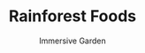 ---
title: 'Rainforest Foods'
author: Immersive Garden
project_image_path: '/images/gallery/rainforest-foods.jpg'
external_url: 'https://www.rainforestfoods.com/experience/#!/slide-intro'
---
